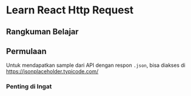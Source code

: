 # Learn React Http Request

## Rangkuman Belajar

## Permulaan
Untuk mendapatkan sample dari API dengan respon `.json`, bisa diakses di https://jsonplaceholder.typicode.com/

### Penting di Ingat